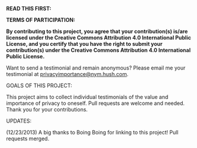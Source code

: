 **READ THIS FIRST:**

**TERMS OF PARTICIPATION:**

**By contributing to this project, you agree that your contribution(s) is/are licensed under the Creative Commons Attribution 4.0 International Public License, and you certify that you have the right to submit your contribution(s) under the Creative Commons Attribution 4.0 International Public License.**

Want to send a testimonial and remain anonymous? Please email me your testimonial at privacyimportance@nym.hush.com.

GOALS OF THIS PROJECT:

This project aims to collect individual testimonials of the value and importance of privacy to oneself. Pull requests are welcome and needed. Thank you for your contributions.

UPDATES:

(12/23/2013) A big thanks to Boing Boing for linking to this project! Pull requests merged.
